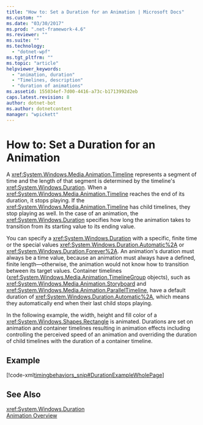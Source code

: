 ```yaml
---
title: "How to: Set a Duration for an Animation | Microsoft Docs"
ms.custom: ""
ms.date: "03/30/2017"
ms.prod: ".net-framework-4.6"
ms.reviewer: ""
ms.suite: ""
ms.technology: 
  - "dotnet-wpf"
ms.tgt_pltfrm: ""
ms.topic: "article"
helpviewer_keywords: 
  - "animation, duration"
  - "Timelines, description"
  - "duration of animations"
ms.assetid: 155034ef-7d00-4416-a73c-b1713992d2eb
caps.latest.revision: 8
author: dotnet-bot
ms.author: dotnetcontent
manager: "wpickett"
---
```

# How to: Set a Duration for an Animation
A <xref:System.Windows.Media.Animation.Timeline> represents a segment of time and the length of that segment is determined by the timeline's <xref:System.Windows.Duration>. When a <xref:System.Windows.Media.Animation.Timeline> reaches the end of its duration, it stops playing. If the <xref:System.Windows.Media.Animation.Timeline> has child timelines, they stop playing as well. In the case of an animation, the <xref:System.Windows.Duration> specifies how long the animation takes to transition from its starting value to its ending value.  
  
 You can specify a <xref:System.Windows.Duration> with a specific, finite time or the special values <xref:System.Windows.Duration.Automatic%2A> or <xref:System.Windows.Duration.Forever%2A>. An animation's duration must always be a time value, because an animation must always have a defined, finite length—otherwise, the animation would not know how to transition between its target values. Container timelines (<xref:System.Windows.Media.Animation.TimelineGroup> objects), such as <xref:System.Windows.Media.Animation.Storyboard> and <xref:System.Windows.Media.Animation.ParallelTimeline>, have a default duration of <xref:System.Windows.Duration.Automatic%2A>, which means they automatically end when their last child stops playing.  
  
 In the following example, the width, height and fill color of a <xref:System.Windows.Shapes.Rectangle> is animated. Durations are set on animation and container timelines resulting in animation effects including controlling the perceived speed of an animation and overriding the duration of child timelines with the duration of a container timeline.  
  
## Example  
 [!code-xml[timingbehaviors_snip#DurationExampleWholePage](../../../../samples/snippets/csharp/VS_Snippets_Wpf/timingbehaviors_snip/CSharp/DurationExample.xaml#durationexamplewholepage)]  
  
## See Also  
 <xref:System.Windows.Duration>   
 [Animation Overview](../../../../docs/framework/wpf/graphics-multimedia/animation-overview.md)